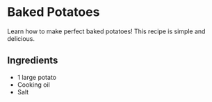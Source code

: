 # Baked Potatoes

Learn how to make perfect baked potatoes! This recipe is simple and delicious.

## Ingredients

- 1 large potato
- Cooking oil
- Salt
